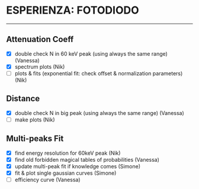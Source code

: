 # ESPERIENZA: FOTODIODO

***

## Attenuation Coeff

- [x] double check N in 60 keV peak (using always the same range) (Vanessa)
- [x] spectrum plots (Nik)
- [ ] plots & fits (exponential fit: check offset & normalization parameters) (Nik)

## Distance

- [x] double check N in big peak (using always the same range) (Vanessa)
- [ ] make plots (Nik) 
  
## Multi-peaks Fit 

- [x] find energy resolution for 60keV peak (Nik)
- [x] find old forbidden magical tables of probabilities (Vanessa)
- [x] update multi-peak fit if knowledge comes (Simone)
- [x] fit & plot single gaussian curves (Simone)
- [ ] efficiency curve (Vanessa)
